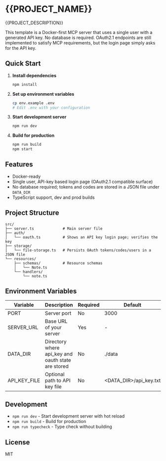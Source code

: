 # {{PROJECT_NAME}}

{{PROJECT_DESCRIPTION}}

This template is a Docker-first MCP server that uses a single user with a generated API key.
No database is required. OAuth2.1 endpoints are still implemented to satisfy MCP requirements,
but the login page simply asks for the API key.

## Quick Start

1. **Install dependencies**
   ```bash
   npm install
   ```

2. **Set up environment variables**
   ```bash
   cp env.example .env
   # Edit .env with your configuration
   ```

3. **Start development server**
   ```bash
   npm run dev
   ```

4. **Build for production**
   ```bash
   npm run build
   npm start
   ```

## Features

- Docker-ready
- Single user, API-key based login page (OAuth2.1 compatible surface)
- No database required; tokens and codes are stored in a JSON file under `DATA_DIR`
- TypeScript support, dev and prod builds

## Project Structure

```
src/
├── server.ts             # Main server file
├── auth/
│   └── oauth.ts          # Shows an API key login page; verifies the key
├── storage/
│   └── file-storage.ts   # Persists OAuth tokens/codes/users in a JSON file
└── resources/
    ├── schemas/          # Resource schemas
    │   └── Note.ts
    └── handlers/
        └── note.ts
```

## Environment Variables

| Variable | Description | Required | Default |
|----------|-------------|----------|---------|
| PORT | Server port | No | 3000 |
| SERVER_URL | Base URL of your server | Yes | - |
| DATA_DIR | Directory where api_key and oauth state are stored | No | ./data |
| API_KEY_FILE | Optional path to API key file | No | <DATA_DIR>/api_key.txt |

## Development

- `npm run dev` - Start development server with hot reload
- `npm run build` - Build for production
- `npm run typecheck` - Type check without building

## License

MIT
